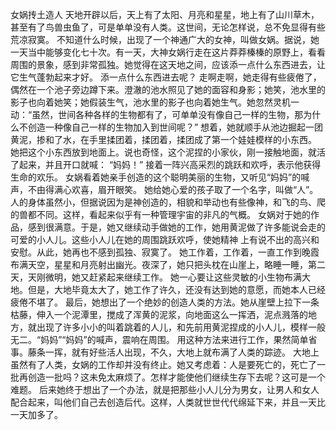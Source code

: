 女娲抟土造人
天地开辟以后，天上有了太阳、月亮和星星，地上有了山川草木，甚至有了鸟兽虫鱼了，可是单单没有人类。这世间，无论怎样说，总不免显得有些荒凉寂寞。
不知道什么时候，出现了一个神通广大的女神，叫做女娲。据说，她一天当中能够变化七十次。有一天，大神女娲行走在这片莽莽榛榛的原野上，看看周围的景象，感到非常孤独。她觉得在这天地之间，应该添一点什么东西进去，让它生气蓬勃起来才好。
添一点什么东西进去呢？
走啊走啊，她走得有些疲倦了，偶然在一个池子旁边蹲下来。澄澈的池水照见了她的面容和身影；她笑，池水里的影子也向着她笑；她假装生气，池水里的影子也向着她生气。她忽然灵机一动：“虽然，世间各种各样的生物都有了，可单单没有像自己一样的生物，那为什么不创造一种像自己一样的生物加入到世间呢？”
想着，她就顺手从池边掘起一团黄泥，掺和了水，在手里揉团着，揉团着，揉团成了第一个娃娃模样的小东西。
她把这个小东西放到地面上。说也奇怪，这个泥捏的小家伙，刚一接触地面，就活了起来，并且开口就喊：
“妈妈！”
接着一阵兴高采烈的跳跃和欢呼，表示他获得生命的欢乐。
女娲看着她亲手创造的这个聪明美丽的生物，又听见“妈妈”的喊声，不由得满心欢喜，眉开眼笑。
她给她心爱的孩子取了一个名字，叫做“人”。
人的身体虽然小，但据说因为是神创造的，相貌和举动也有些像神，和飞的鸟、爬的兽都不同。这样，看起来似乎有一种管理宇宙的非凡的气概。
女娲对于她的作品，感到很满意。于是，她又继续动手做她的工作，她用黄泥做了许多能说会走的可爱的小人儿。这些小人儿在她的周围跳跃欢呼，使她精神
上有说不出的高兴和安慰。从此，她再也不感到孤独、寂寞了。
她工作着，工作着，一直工作到晚霞布满天空，星星和月亮射出幽光。夜深了，她只把头枕在山崖上，略睡一睡，第二天，天刚微明，她又赶紧起来继续工作。
她一心要让这些灵敏的小生物布满大地。但是，大地毕竟太大了，她工作了许久，还没有达到她的意愿，而她本人已经疲倦不堪了。
最后，她想出了一个绝妙的创造人类的方法。她从崖壁上拉下一条枯藤，伸入一个泥潭里，搅成了浑黄的泥浆，向地面这么一挥洒，泥点溅落的地方，就出现了许多小小的叫着跳着的人儿，和先前用黄泥捏成的小人儿，模样一般无二。“妈妈”“妈妈”的喊声，震响在周围。
用这种方法来进行工作，果然简单省事。藤条一挥，就有好些活人出现，不久，大地上就布满了人类的踪迹。
大地上虽然有了人类，女娲的工作却并没有终止。她又考虑着：人是要死亡的，死亡了一批再创造一批吗？这未免太麻烦了。怎样才能使他们继续生存下去呢？这可是一个难题。
后来她终于想出了一个办法，就是把那些小人儿分为男女，让男人和女人配合起来，叫他们自己去创造后代。这样，人类就世世代代绵延下来，并且一天比一天加多了。
